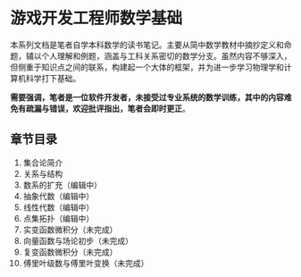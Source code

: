 # 游戏开发工程师数学基础

本系列文档是笔者自学本科数学的读书笔记。主要从简中数学教材中摘抄定义和命题，辅以个人理解和例题，涵盖与工科关系密切的数学分支。虽然内容不够深入，但侧重于知识点之间的联系，构建起一个大体的框架，并为进一步学习物理学和计算机科学打下基础。

**需要强调，笔者是一位软件开发者，未接受过专业系统的数学训练，其中的内容难免有疏漏与错误，欢迎批评指出，笔者会即时更正**。

## 章节目录
1. 集合论简介
2. 关系与结构
3. 数系的扩充（编辑中）
4. 抽象代数（编辑中）
5. 线性代数（编辑中）
6. 点集拓扑（编辑中）
7. 实变函数微积分（未完成）
8. 向量函数与场论初步（未完成）
9. 复变函数微积分（未完成）
10. 傅里叶级数与傅里叶变换（未完成）
<!-- 11. 测度论与勒贝格积分（未完成）
12. 泛函分析（未完成）
13. 微分方程（未完成）
14. 概率论（未完成）
- 张量分析（未完成）
- 曲线曲面的微分几何（未完成）
- 微分流型（未完成）
- 黎曼几何（未完成）
- 辛几何（未完成）
- 李群与李代数（未完成） -->


